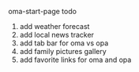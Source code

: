 oma-start-page
todo
1. add weather forecast
2. add local news tracker
3. add tab bar for oma vs opa
4. add family pictures gallery
5. add favorite links for oma and opa
  